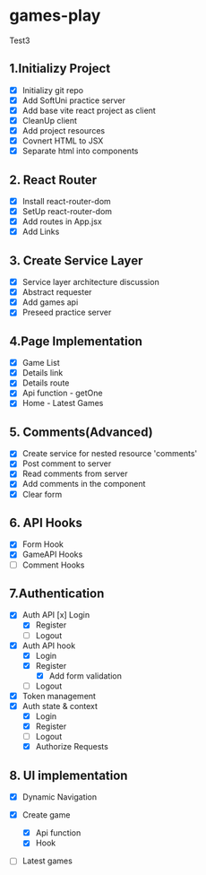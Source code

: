 # games-play
Test3
## 1.Initializy Project
- [x] Initializy git repo
- [x] Add SoftUni practice server
- [x] Add base vite react project as client
- [x] CleanUp client
- [x] Add project resources
- [x] Covnert HTML to JSX
- [x] Separate html into components
## 2. React Router
- [x] Install react-router-dom
- [x] SetUp react-router-dom
- [x] Add routes in App.jsx
- [x] Add Links
## 3. Create Service Layer
- [x] Service layer architecture discussion
- [x] Abstract requester
- [x] Add games api
- [x] Preseed practice server
## 4.Page Implementation
- [x] Game List
- [x] Details link
- [x] Details route
- [x] Api function - getOne
- [x] Home - Latest Games
## 5. Comments(Advanced)
- [x] Create service for nested resource 'comments'
- [x] Post comment to server
- [x] Read comments from server
- [x] Add comments in the component
- [x] Clear form
## 6. API Hooks
- [x] Form Hook
- [x] GameAPI Hooks
- [ ] Comment Hooks
## 7.Authentication
- [x] Auth API
    [x] Login
  - [x] Register
  - [ ] Logout
- [x] Auth API hook
  - [x] Login
  - [x] Register
    - [x] Add form validation
  - [ ] Logout
- [x] Token management
- [x] Auth state & context
  - [x] Login
  - [x] Register
  - [ ] Logout
  - [x] Authorize Requests
## 8. UI implementation
- [x] Dynamic Navigation
- [x] Create game
  - [x] Api function
  - [x] Hook
- [ ] Latest games

